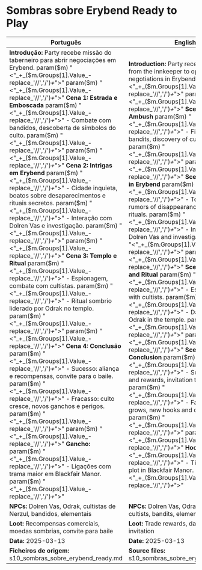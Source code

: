 # Sombras sobre Erybend  Ready to Play

| Português                                                                                                                                                                                                                                                                                                                                                                                                                                                                                                                                                                                                                                                                                                | English                                                                                                                                                                                                                                                                                                                                                                                                                                                                                                                                                                                                                                                                                    |
| -------------------------------------------------------------------------------------------------------------------------------------------------------------------------------------------------------------------------------------------------------------------------------------------------------------------------------------------------------------------------------------------------------------------------------------------------------------------------------------------------------------------------------------------------------------------------------------------------------------------------------------------------------------------------------------------------------- | ------------------------------------------------------------------------------------------------------------------------------------------------------------------------------------------------------------------------------------------------------------------------------------------------------------------------------------------------------------------------------------------------------------------------------------------------------------------------------------------------------------------------------------------------------------------------------------------------------------------------------------------------------------------------------------------ |
| **Introdução:** Party recebe missão do taberneiro para abrir negociações em Erybend. param($m) "<"_+_($m.Groups[1].Value_-replace_'//','/')_+_">"  param($m) "<"_+_($m.Groups[1].Value_-replace_'//','/')_+_">" **Cena 1: Estrada e Emboscada** param($m) "<"_+_($m.Groups[1].Value_-replace_'//','/')_+_">" - Combate com bandidos, descoberta de símbolos do culto. param($m) "<"_+_($m.Groups[1].Value_-replace_'//','/')_+_">"  param($m) "<"_+_($m.Groups[1].Value_-replace_'//','/')_+_">" **Cena 2: Intrigas em Erybend** param($m) "<"_+_($m.Groups[1].Value_-replace_'//','/')_+_">" - Cidade inquieta, boatos sobre desaparecimentos e rituais secretos. param($m) "<"_+_($m.Groups[1].Value_-replace_'//','/')_+_">" - Interação com Dolren Vas e investigação. param($m) "<"_+_($m.Groups[1].Value_-replace_'//','/')_+_">"  param($m) "<"_+_($m.Groups[1].Value_-replace_'//','/')_+_">" **Cena 3: Templo e Ritual** param($m) "<"_+_($m.Groups[1].Value_-replace_'//','/')_+_">" - Espionagem, combate com cultistas. param($m) "<"_+_($m.Groups[1].Value_-replace_'//','/')_+_">" - Ritual sombrio liderado por Odrak no templo. param($m) "<"_+_($m.Groups[1].Value_-replace_'//','/')_+_">"  param($m) "<"_+_($m.Groups[1].Value_-replace_'//','/')_+_">" **Cena 4: Conclusão** param($m) "<"_+_($m.Groups[1].Value_-replace_'//','/')_+_">" - Sucesso: aliança e recompensas, convite para o baile. param($m) "<"_+_($m.Groups[1].Value_-replace_'//','/')_+_">" - Fracasso: culto cresce, novos ganchos e perigos. param($m) "<"_+_($m.Groups[1].Value_-replace_'//','/')_+_">"  param($m) "<"_+_($m.Groups[1].Value_-replace_'//','/')_+_">" **Gancho:** param($m) "<"_+_($m.Groups[1].Value_-replace_'//','/')_+_">" - Ligações com trama maior em Blackfair Manor. param($m) "<"_+_($m.Groups[1].Value_-replace_'//','/')_+_">"  | **Introduction:** Party receives a mission from the innkeeper to open trade negotiations in Erybend. param($m) "<"_+_($m.Groups[1].Value_-replace_'//','/')_+_">"  param($m) "<"_+_($m.Groups[1].Value_-replace_'//','/')_+_">" **Scene 1: Road and Ambush** param($m) "<"_+_($m.Groups[1].Value_-replace_'//','/')_+_">" - Fight with bandits, discovery of cult symbols. param($m) "<"_+_($m.Groups[1].Value_-replace_'//','/')_+_">"  param($m) "<"_+_($m.Groups[1].Value_-replace_'//','/')_+_">" **Scene 2: Intrigue in Erybend** param($m) "<"_+_($m.Groups[1].Value_-replace_'//','/')_+_">" - Town on edge, rumors of disappearances and secret rituals. param($m) "<"_+_($m.Groups[1].Value_-replace_'//','/')_+_">" - Interact with Dolren Vas and investigate. param($m) "<"_+_($m.Groups[1].Value_-replace_'//','/')_+_">"  param($m) "<"_+_($m.Groups[1].Value_-replace_'//','/')_+_">" **Scene 3: Temple and Ritual** param($m) "<"_+_($m.Groups[1].Value_-replace_'//','/')_+_">" - Espionage, fight with cultists. param($m) "<"_+_($m.Groups[1].Value_-replace_'//','/')_+_">" - Dark ritual led by Odrak in the temple. param($m) "<"_+_($m.Groups[1].Value_-replace_'//','/')_+_">"  param($m) "<"_+_($m.Groups[1].Value_-replace_'//','/')_+_">" **Scene 4: Conclusion** param($m) "<"_+_($m.Groups[1].Value_-replace_'//','/')_+_">" - Success: alliance and rewards, invitation to the ball. param($m) "<"_+_($m.Groups[1].Value_-replace_'//','/')_+_">" - Failure: cult grows, new hooks and dangers. param($m) "<"_+_($m.Groups[1].Value_-replace_'//','/')_+_">"  param($m) "<"_+_($m.Groups[1].Value_-replace_'//','/')_+_">" **Hook:** param($m) "<"_+_($m.Groups[1].Value_-replace_'//','/')_+_">" - Ties to greater plot in Blackfair Manor. param($m) "<"_+_($m.Groups[1].Value_-replace_'//','/')_+_">"  |
| **NPCs:** Dolren Vas, Odrak, cultistas de Nerzul, bandidos, elementais                                                                                                                                                                                                                                                                                                                                                                                                                                                                                                                                                                                                                                   | **NPCs:** Dolren Vas, Odrak, Nerzul cultists, bandits, elementals                                                                                                                                                                                                                                                                                                                                                                                                                                                                                                                                                                                                                          |
| **Loot:** Recompensas comerciais, moedas sombrias, convite para baile                                                                                                                                                                                                                                                                                                                                                                                                                                                                                                                                                                                                                                    | **Loot:** Trade rewards, dark coins, ball invitation                                                                                                                                                                                                                                                                                                                                                                                                                                                                                                                                                                                                                                       |
| **Data:** 2025-03-13                                                                                                                                                                                                                                                                                                                                                                                                                                                                                                                                                                                                                                                                                     | **Date:** 2025-03-13                                                                                                                                                                                                                                                                                                                                                                                                                                                                                                                                                                                                                                                                       |
| **Ficheiros de origem:** s10_sombras_sobre_erybend_ready.md                                                                                                                                                                                                                                                                                                                                                                                                                                                                                                                                                                                                                                              | **Source files:** s10_sombras_sobre_erybend_ready.md                                                                                                                                                                                                                                                                                                                                                                                                                                                                                                                                                                                                                                       |

























